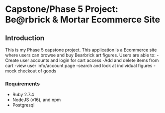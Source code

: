 # Capstone/Phase 5 Project: Be@rbrick & Mortar Ecommerce Site

## Introduction

This is my Phase 5 capstone project.
This application is a Ecommerce site where users can browse and buy Bearbrick art figures.
Users are able to:
-Create user accounts and login for cart access
-Add and delete items from cart
-view user info/account page
-search and look at individual figures
-mock checkout of goods

### Requirements

- Ruby 2.7.4
- NodeJS (v16), and npm
- Postgresql

